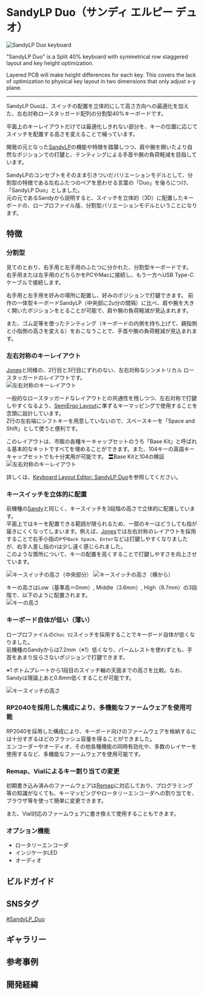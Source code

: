 # SandyLP Duo（サンディ エルピー デュオ）

![SandyLP Duo keyboard]()  

"SandyLP Duo" is a Split 40% keyboard with symmetrical row staggered layout and key height optimization.

Layered PCB will make height differences for each key.
This covers the lack of optimization to physical key layout in two dimensions that only adjust x-y plane.

---

SandyLP Duoは、スイッチの配置を立体的にして高さ方向への最適化を加えた、左右対称ロースタッガード配列の分割型40%キーボードです。  

平面上のキーレイアウトだけでは最適化しきれない部分を、キーの位置に応じてスイッチを配置する高さを変えることで補っています。

開発の元となった[SandyLP](https://github.com/jpskenn/SandyLP)の機能や特徴を踏襲しつつ、肩や腕を開いたより自然なポジションでの打鍵と、テンティングによる手首や腕の負荷軽減を目指しています。

SandyLPのコンセプトをそのまま引きついだバリエーションモデルとして、分割型の特徴である左右ふたつのペアを思わせる言葉の「Duo」を後ろにつけ、「SandyLP Duo」としました。  
元の元であるSandyから説明すると、スイッチを立体的（3D）に配置したキーボードの、ロープロファイル版、分割型バリエーションモデルということになります。

## 特徴

### 分割型

見てのとおり、右手用と左手用のふたつに分かれた、分割型キーボードです。
右手用または左手用のどちらかをPCやMacに接続し、もう一方へUSB Type-Cケーブルで接続します。

右手用と左手用を好みの場所に配置し、好みのポジションで打鍵できます。
前作の一体型キーボードSandyLP（中央部に2u分の間隔）に比べ、肩や腕を大きく開いたポジションをとることが可能で、肩や腕の負荷軽減が見込まれます。

また、ゴム足等を使ったテンティング（キーボードの内側を持ち上げて、親指側と小指側の高さを変える）をおこなうことで、手首や腕の負荷軽減が見込まれます。

### 左右対称のキーレイアウト  

[Jones](https://github.com/jpskenn/Jones)と同様の、2行目と3行目にずれのない、左右対称なシンメトリカル ロースタッガードのレイアウトです。  
![左右対称のキーレイアウト](./assets/Readme/DSCF5300.jpeg)

一般的なロースタッガードなレイアウトとの共通性を残しつつ、左右対称で打鍵しやすくなるよう、[SemiErgo Layout](https://github.com/mtei/SemiErgo_Layout)に準ずるキーマッピングで使用することを念頭に設計しています。  
Z行の左右端にシフトキーを用意していないので、スペースキーを「Space and Shift」として使うと便利です。

このレイアウトは、市販の各種キーキャップセットのうち「Base Kit」と呼ばれる基本的なキットですべてを埋めることができます。また、104キーの英語キーキャップセットでも十分実用が可能です。
〓Base Kitと104の検証
![左右対称のキーレイアウト](./assets/Readme/layout_for_base_kit.png)

詳しくは、[Keyboard Layout Editor: SandyLP Duo]()を参照してください。

### キースイッチを立体的に配置  

前機種の[Sandy](https://github.com/jpskenn/Sandy)と同じく、キースイッチを3段階の高さで立体的に配置しています。  
平面上ではキーを配置できる範囲が限られるため、一部のキーはどうしても指が届きにくくなってしまいます。例えば、[Jones](https://github.com/jpskenn/Jones)では左右対称のレイアウトを採用することで右手小指の`P`や`Back Space`、`Enter`などは打鍵しやすくなりましたが、右手人差し指の`Y`は少し遠く感じられました。  
このような箇所について、キーの配置を高くすることで打鍵しやすさを向上させています。  

![キースイッチの高さ（中央部分）](./assets/Readme/DSCF5294.jpeg)
![キースイッチの高さ（横から）](./assets/Readme/DSCF5296.jpeg)

キーの高さはLow（基準高＝0mm）, Middle（3.6mm）, High（8.7mm）の3段階で、以下のように配置されます。  
![キーの高さ](./assets/Readme/layout_height_map.png)

### キーボード自体が低い（薄い）  

ロープロファイルの`Choc V2`スイッチを採用することでキーボード自体が低くなりました。  
前機種のSandyからは7.2mm（※1）低くなり、パームレストを使わずとも、手首をあまり反らさないポジションで打鍵できます。

※1 ボトムプレートから1段目のスイッチ軸の天面までの高さを比較。なお、Sandyは理論上あと0.8mm低くすることが可能です。

![キースイッチの高さ](./assets/Readme/DSCF5284.jpeg)

### RP2040を採用した構成により、多機能なファームウェアを使用可能

RP2040を採用した構成により、キーボード向けのファームウェアを格納するには十分すぎるほどのフラッシュ容量を得ることができました。  
エンコーダーやオーディオ、その他各種機能の同時有効化や、多数のレイヤーを使用するなど、多機能なファームウェアを使用可能です。

### Remap、Vialによるキー割り当ての変更  

初期書き込み済みのファームウェアは[Remap](https://remap-keys.app/)に対応しており、プログラミング等の知識がなくても、キーマッピングやロータリーエンコーダへの割り当てを、ブラウザ等を使って簡単に変更できます。  

また、Vial対応のファームウェアに書き換えて使用することもできます。

### オプション機能  

- ロータリーエンコーダ
- インジケータLED
- オーディオ

## ビルドガイド


## SNSタグ

[#SandyLP_Duo](https://twitter.com/search?q=%23SandyLP_Duo)

## ギャラリー


## 参考事例


## 開発経緯
